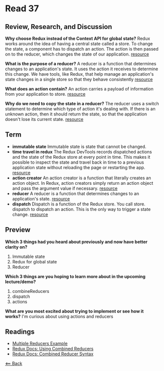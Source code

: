 # Read 37

## Review, Research, and Discussion

**Why choose Redux instead of the Context API for global state?** Redux works around the idea of having a central state called a store. To change the state, a component has to dispatch an action. The action is then passed on to the reducer, which changes the state of our application. [resource](https://betterprogramming.pub/why-use-redux-when-we-have-context-api-95be70581148)

**What is the purpose of a reducer?** A reducer is a function that determines changes to an application's state. It uses the action it receives to determine this change. We have tools, like Redux, that help manage an application's state changes in a single store so that they behave consistently [resource](https://css-tricks.com/understanding-how-reducers-are-used-in-redux/#:~:text=A%20reducer%20is%20a%20function,so%20that%20they%20behave%20consistently.)

**What does an action contain?** An action carries a payload of information from your application to store. [resource](https://www.tutorialspoint.com/redux/redux_actions.htm)

**Why do we need to copy the state in a reducer?** The reducer uses a switch statement to determine which type of action it's dealing with. If there is an unknown action, then it should return the state, so that the application doesn't lose its current state. [resource](https://www.pluralsight.com/guides/how-to-write-redux-reducer)

## Term

- **immutable state** Immutable state is state that cannot be changed.
- **time travel in redux** The Redux DevTools records dispatched actions and the state of the Redux store at every point in time. This makes it possible to inspect the state and travel back in time to a previous application state without reloading the page or restarting the app. [resource](https://medium.com/the-web-tub/time-travel-in-react-redux-apps-using-the-redux-devtools-5e94eba5e7c0)
- **action creator** An action creator is a function that literally creates an action object. In Redux, action creators simply return an action object and pass the argument value if necessary. [resource](https://www.educative.io/courses/building-teslas-battery-range-calculator-with-react-and-redux/7nVVPYOGVPr)
- **reducer** A reducer is a function that determines changes to an application's state. [resource](https://css-tricks.com/understanding-how-reducers-are-used-in-redux/#:~:text=A%20reducer%20is%20a%20function,receives%20to%20determine%20this%20change.&text=Redux%20relies%20heavily%20on%20reducer,to%20execute%20the%20next%20state.)
- **dispatch** Dispatch is a function of the Redux store. You call store. dispatch to dispatch an action. This is the only way to trigger a state change. [resource](https://react-redux.js.org/using-react-redux/connect-mapdispatch#:~:text=dispatch%20is%20a%20function%20of,connect%20does%20it%20for%20you.)

## Preview

**Which 3 things had you heard about previously and now have better clarity on?**
1. Immutable state
1. Redux for global state
1. Reducer

**Which 3 things are you hoping to learn more about in the upcoming lecture/demo?**
1. combineReducers
1. dispatch
1. actions

**What are you most excited about trying to implement or see how it works?** I'm curious about using actions and reducers

## Readings

- [Multiple Reducers Example](https://www.youtube.com/watch?v=gBER4Or86hE)
- [Redux Docs: Using Combined Reducers](https://redux.js.org/recipes/structuring-reducers/using-combinereducers/)
- [Redux Docs: Combined Reducer Syntax](https://redux.js.org/api/combinereducers/)

[<== Back](https://simoneodegard.github.io/reading-notes/)